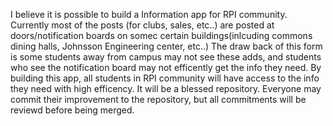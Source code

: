 I believe it is possible to build a Information app for RPI community. Currently most of the posts (for clubs, sales, etc..) are posted at doors/notification boards on somec certain buildings(inlcuding commons dining halls, Johnsson Engineering center, etc..) The draw back of this form is some students away from campus may not see these adds, and students who see the notification board may not efficently get the info they need. By building this app, all students in RPI community will have access to the info they need with high efficency. It will be a blessed repository. Everyone may commit their improvement to the repository, but all commitments will be reviewd before being merged.
